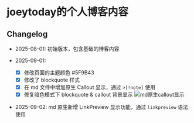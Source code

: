 # joeytoday的个人博客内容

## Changelog
- 2025-08-01: 初始版本，包含基础的博客内容

- 2025-09-01:
  - [x] 修改页面的主题颜色 #5F9B43
  - [x] 修改了 blockquote 样式
  - [x] 在 md 文件中增加原生 Callout 显示，通过 `>[!note]` 使用
  - [x] 修复暗色模式下 blockquote & callout 背景显示
![md原生callout显示](https://joey-md-asset.oss-cn-hangzhou.aliyuncs.com/img/202509021806573.png)

- 2025-09-02: md 原生新增 LinkPreview 显示功能，通过 ```linkpreview``` 语法使用

